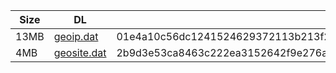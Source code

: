 |    Size   |     DL  | sha512sum |
|  ---  |  ---  |  ---  |
| 13MB | [geoip.dat](https://cdn.jsdelivr.net/gh/googleians/Rules@main/geoip.dat) | 01e4a10c56dc1241524629372113b213f2c628fea723010487368f78986b8b50aa9fde418ae237b027f28d8ee883652dd0ae97c9e3e8ca4e0c9649508a7540ce |
| 4MB | [geosite.dat](https://cdn.jsdelivr.net/gh/googleians/Rules@main/geosite.dat) | 2b9d3e53ca8463c222ea3152642f9e276aa2117c2605905a456c71cd9e97ff1740d5ca9501e69e965fa3f1d3dcbe40da4f05bd8de3c3986ba1b3b6c6ed1876ff |
